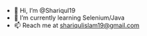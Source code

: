 - 👋 Hi, I’m @Shariqul19
- 🌱 I’m currently learning Selenium/Java
- 📫 Reach me at shariqulislam19@gmail.com

<!---
Shariqul19/Shariqul19 is a ✨ special ✨ repository because its `README.md` (this file) appears on your GitHub profile.
You can click the Preview link to take a look at your changes.
--->
